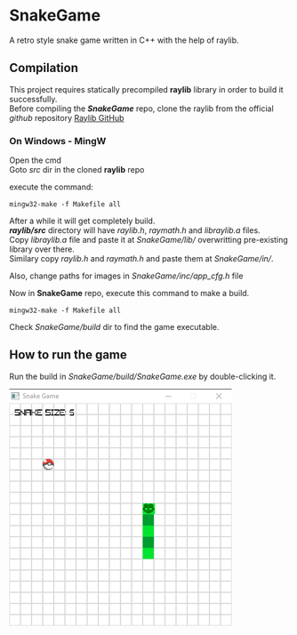 # SnakeGame
A retro style snake game written in C++ with the help of raylib.

## Compilation
This project requires statically precompiled **raylib** library in order to build it successfully.  
Before compiling the ***SnakeGame*** repo, clone the raylib from the official _github_ repository [Raylib GitHub](https://github.com/raysan5/raylib)

### On Windows - MingW
Open the cmd  
Goto _src_ dir in the cloned **raylib** repo  

execute the command:
```
mingw32-make -f Makefile all
```

After a while it will get completely build.  
***raylib/src*** directory will have _raylib.h_, _raymath.h_ and _libraylib.a_ files.  
Copy _libraylib.a_ file and paste it at _SnakeGame/lib/_ overwritting pre-existing library over there.  
Similary copy _raylib.h_ and _raymath.h_ and paste them at _SnakeGame/in/_.  

Also, change paths for images in _SnakeGame/inc/app_cfg.h_ file  

Now in **SnakeGame** repo, execute this command to make a build.
```
mingw32-make -f Makefile all
```

Check _SnakeGame/build_ dir to find the game executable.

## How to run the game
Run the build in _SnakeGame/build/SnakeGame.exe_ by double-clicking it.  

![Game Run](https://github.com/em-vikrant/SnakeGame/blob/main/images/SnakeGame.png)
